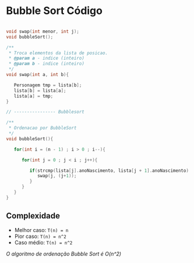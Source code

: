 # Bubble Sort Código

```c

void swap(int menor, int j);
void bubbleSort();

/**
 * Troca elementos da lista de posicao.
 * @param a - indice (inteiro)
 * @param b - indice (inteiro)
 */
void swap(int a, int b){

   Personagem tmp = lista[b];
   lista[b] = lista[a];
   lista[a] = tmp;
}

// ---------------- Bubblesort

/**
 * Ordenacao por BubbleSort
 */
void bubbleSort(){

   for(int i = (n - 1) ; i > 0 ; i--){

      for(int j = 0 ; j < i ; j++){

         if(strcmp(lista[j].anoNascimento, lista[j + 1].anoNascimento) > 0){
            swap(j, (j+1));
         }
      }
   }
}
```
## Complexidade

- Melhor caso: `T(n) = n` 
- Pior caso: `T(n) = n^2`
- Caso médio: `T(n) = n^2` 

_O algoritmo de ordenação Bubble Sort é O(n^2)_